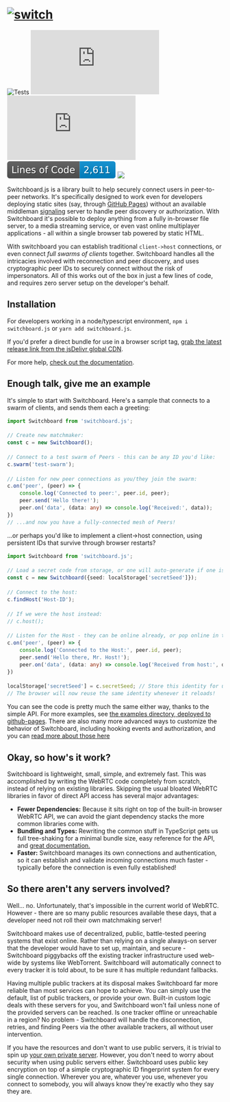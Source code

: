 # [![switch](https://i.imgur.com/oK9kwVl.png)](https://shadowmoose.github.io/switchboard.js)

![Tests](https://github.com/shadowmoose/switchboard.js/workflows/Test%20Package/badge.svg) [![npm](https://img.shields.io/npm/v/switchboard.js) ![npm bundle size](https://img.shields.io/bundlephobia/minzip/switchboard.js?label=bundle%20size)](https://www.npmjs.com/package/switchboard.js) ![Lines of Code](https://raw.githubusercontent.com/shadowmoose/switchboard.js/image-data/loc-badge.svg) [![](https://data.jsdelivr.com/v1/package/npm/switchboard.js/badge)](https://www.jsdelivr.com/package/npm/switchboard.js)

Switchboard.js is a library built to help securely connect users in peer-to-peer networks.
It's specifically designed to work even for developers deploying static sites (say, through [GitHub Pages](https://shadowmoose.github.io/switchboard.js/examples/chat-swarm.html#example))
without an available middleman [signaling](https://developer.mozilla.org/en-US/docs/Web/API/WebRTC_API/Signaling_and_video_calling)
server to handle peer discovery or authorization.
With Switchboard it's possible to deploy anything from a fully in-browser file server, to a media streaming service,
or even vast online multiplayer applications - all within a single browser tab powered by static HTML.

With switchboard you can establish traditional `client->host` connections, or even connect *full swarms of clients* together.
Switchboard handles all the intricacies involved with reconnection and peer discovery, and uses cryptographic peer IDs to securely connect without the risk of impersonators.
All of this works out of the box in just a few lines of code, and requires zero server setup on the developer's behalf.

## Installation

For developers working in a node/typescript environment, ```npm i switchboard.js``` or ```yarn add switchboard.js```.

If you'd prefer a direct bundle for use in a browser script tag, [grab the latest release link from the jsDelivr global CDN](https://www.jsdelivr.com/package/npm/switchboard.js).

For more help, [check out the documentation](https://shadowmoose.github.io/switchboard.js/globals.html).

## Enough talk, give me an example

It's simple to start with Switchboard. Here's a sample that connects to a swarm of clients, and sends them each a greeting:
```ts
import Switchboard from 'switchboard.js';

// Create new matchmaker:
const c = new Switchboard();

// Connect to a test swarm of Peers - this can be any ID you'd like:
c.swarm('test-swarm');

// Listen for new peer connections as you/they join the swarm:
c.on('peer', (peer) => {
    console.log('Connected to peer:', peer.id, peer);
    peer.send('Hello there!');
    peer.on('data', (data: any) => console.log('Received:', data));
})
// ...and now you have a fully-connected mesh of Peers!
```

...or perhaps you'd like to implement a client->host connection, using persistent IDs that survive through browser restarts?
```ts
import Switchboard from 'switchboard.js';

// Load a secret code from storage, or one will auto-generate if one isn't already saved:
const c = new Switchboard({seed: localStorage['secretSeed']});

// Connect to the host:
c.findHost('Host-ID');

// If we were the host instead:
// c.host();

// Listen for the Host - they can be online already, or pop online in the future:
c.on('peer', (peer) => {
    console.log('Connected to the Host:', peer.id, peer);
    peer.send('Hello there, Mr. Host!');
    peer.on('data', (data: any) => console.log('Received from host:', data));
})

localStorage['secretSeed'] = c.secretSeed; // Store this identity for use later on reload.
// The browser will now reuse the same identity whenever it reloads!
```
You can see the code is pretty much the same either way, thanks to the simple API.
For more examples, see [the examples directory, deployed to github-pages](https://shadowmoose.github.io/switchboard.js/examples/index.html).
There are also many more advanced ways to customize the behavior of Switchboard, including hooking events and authorization,
and you can [read more about those here](https://shadowmoose.github.io/switchboard.js/globals.html)

## Okay, so how's it work?
Switchboard is lightweight, small, simple, and extremely fast.
This was accomplished by writing the WebRTC code completely from scratch, instead of relying on existing libraries.
Skipping the usual bloated WebRTC libraries in favor of direct API access has several major advantages:

+ __Fewer Dependencies:__ Because it sits right on top of the built-in browser WebRTC API, we can avoid the giant dependency stacks the more common libraries come with.
+ __Bundling and Types:__ Rewriting the common stuff in TypeScript gets us full tree-shaking for a minimal bundle size, easy reference for the API, and [great documentation.](https://shadowmoose.github.io/switchboard.js/globals.html)
+ __Faster:__ Switchboard manages its own connections and authentication, so it can establish and validate incoming connections much faster - typically before the connection is even fully established!

## So there aren't any servers involved?
Well... no. Unfortunately, that's impossible in the current world of WebRTC. However - there are so many public resources available these days, that a developer need not roll their own matchmaking server!

Switchboard makes use of decentralized, public, battle-tested peering systems that exist online. Rather than relying on a single always-on server that the developer would have to set up, maintain, and secure - Switchboard piggybacks off the existing tracker infrastructure used web-wide by systems like WebTorrent. Switchboard will automatically connect to every tracker it is told about, to be sure it has multiple redundant fallbacks. 

Having multiple public trackers at its disposal makes Switchboard far more reliable than most services can hope to achieve. You can simply use the default, list of public trackers, or provide your own. Built-in custom logic deals with these servers for you, and Switchboard won't fail unless none of the provided servers can be reached. Is one tracker offline or unreachable in a region? No problem - Switchboard will handle the disconnection, retries, and finding Peers via the other available trackers, all without user intervention.

If you have the resources and don't want to use public servers, it is trivial to spin up [your own private server](https://github.com/webtorrent/bittorrent-tracker). However, you don't need to worry about security when using public servers either. Switchboard uses public key encryption on top of a simple cryptographic ID fingerprint system for every single connection. Wherever you are, whatever you use, whenever you connect to somebody, you will always know they're exactly who they say they are.

